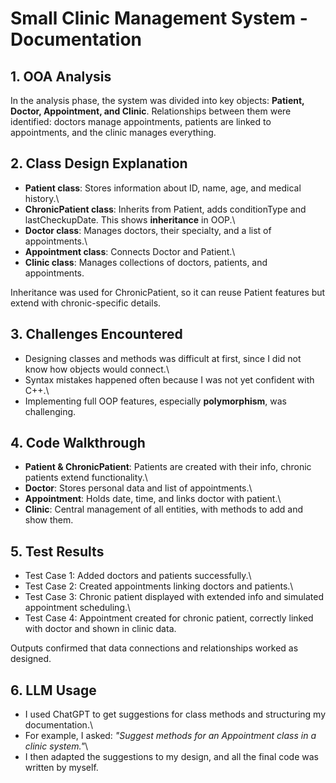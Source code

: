 # Small Clinic Management System - Documentation

## 1. OOA Analysis

In the analysis phase, the system was divided into key objects:
**Patient, Doctor, Appointment, and Clinic**. Relationships between them
were identified: doctors manage appointments, patients are linked to
appointments, and the clinic manages everything.

## 2. Class Design Explanation

-   **Patient class**: Stores information about ID, name, age, and
    medical history.\
-   **ChronicPatient class**: Inherits from Patient, adds conditionType
    and lastCheckupDate. This shows **inheritance** in OOP.\
-   **Doctor class**: Manages doctors, their specialty, and a list of
    appointments.\
-   **Appointment class**: Connects Doctor and Patient.\
-   **Clinic class**: Manages collections of doctors, patients, and
    appointments.

Inheritance was used for ChronicPatient, so it can reuse Patient
features but extend with chronic-specific details.

## 3. Challenges Encountered

-   Designing classes and methods was difficult at first, since I did
    not know how objects would connect.\
-   Syntax mistakes happened often because I was not yet confident with
    C++.\
-   Implementing full OOP features, especially **polymorphism**, was
    challenging.

## 4. Code Walkthrough

-   **Patient & ChronicPatient**: Patients are created with their info,
    chronic patients extend functionality.\
-   **Doctor**: Stores personal data and list of appointments.\
-   **Appointment**: Holds date, time, and links doctor with patient.\
-   **Clinic**: Central management of all entities, with methods to add
    and show them.

## 5. Test Results

-   Test Case 1: Added doctors and patients successfully.\
-   Test Case 2: Created appointments linking doctors and patients.\
-   Test Case 3: Chronic patient displayed with extended info and
    simulated appointment scheduling.\
-   Test Case 4: Appointment created for chronic patient, correctly
    linked with doctor and shown in clinic data.

Outputs confirmed that data connections and relationships worked as
designed.

## 6. LLM Usage

- I used ChatGPT to get suggestions for class methods and structuring my
documentation.\
- For example, I asked: *"Suggest methods for an Appointment class in a
clinic system."*\
- I then adapted the suggestions to my design, and all the final code was
written by myself.
